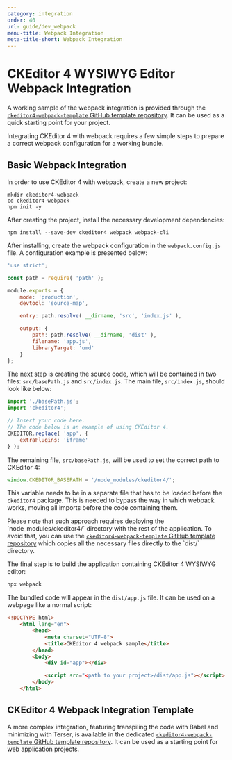 ```yaml
---
category: integration
order: 40
url: guide/dev_webpack
menu-title: Webpack Integration
meta-title-short: Webpack Integration
---
```

<!--
Copyright (c) 2003-2024, CKSource Holding sp. z o.o. All rights reserved.
For licensing, see LICENSE.md.
-->

# CKEditor 4 WYSIWYG Editor Webpack Integration

<info-box info="">
	A working sample of the webpack integration is provided through the <a href="https://github.com/ckeditor/ckeditor4-webpack-template"><code>ckeditor4-webpack-template</code> GitHub template repository</a>. It can be used as a quick starting point for your project.
</info-box>

Integrating CKEditor 4 with webpack requires a few simple steps to prepare a correct webpack configuration for a working bundle.

## Basic Webpack Integration

In order to use CKEditor 4 with webpack, create a new project:

```
mkdir ckeditor4-webpack
cd ckeditor4-webpack
npm init -y
```

After creating the project, install the necessary development dependencies:

```
npm install --save-dev ckeditor4 webpack webpack-cli
```

After installing, create the webpack configuration in the `webpack.config.js` file. A configuration example is presented below:

```js
'use strict';

const path = require( 'path' );

module.exports = {
	mode: 'production',
	devtool: 'source-map',

	entry: path.resolve( __dirname, 'src', 'index.js' ),

	output: {
		path: path.resolve( __dirname, 'dist' ),
		filename: 'app.js',
		libraryTarget: 'umd'
	}
};
```

The next step is creating the source code, which will be contained in two files: `src/basePath.js` and `src/index.js`. The main file, `src/index.js`, should look like below:

```js
import './basePath.js';
import 'ckeditor4';

// Insert your code here.
// The code below is an example of using CKEditor 4.
CKEDITOR.replace( 'app', {
	extraPlugins: 'iframe'
} );
```

The remaining file, `src/basePath.js`, will be used to set the correct path to CKEditor 4:

```js
window.CKEDITOR_BASEPATH = '/node_modules/ckeditor4/';
```

This variable needs to be in a separate file that has to be loaded before the `ckeditor4` package. This is needed to bypass the way in which webpack works, moving all imports before the code containing them.

<info-box info="">
	Please note that such approach requires deploying the `node_modules/ckeditor4/` directory with the rest of the application. To avoid that, you can use the <a href="https://github.com/ckeditor/ckeditor4-webpack-template"><code>ckeditor4-webpack-template</code> GitHub template repository</a> which copies all the necessary files directly to the `dist/` directory.
</info-box>

The final step is to build the application containing CKEditor 4 WYSIWYG editor:

```js
npx webpack
```

The bundled code will appear in the `dist/app.js` file. It can be used on a webpage like a normal script:

```html
<!DOCTYPE html>
	<html lang="en">
		<head>
			<meta charset="UTF-8">
			<title>CKEditor 4 webpack sample</title>
		</head>
		<body>
			<div id="app"></div>

			<script src="<path to your project>/dist/app.js"></script>
		</body>
	</html>
```

## CKEditor 4 Webpack Integration Template

A more complex integration, featuring transpiling the code with Babel and minimizing with Terser, is available in the dedicated [`ckeditor4-webpack-template` GitHub template repository](https://github.com/ckeditor/ckeditor4-webpack-template). It can be used as a starting point for web application projects.
